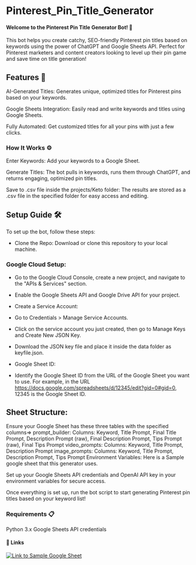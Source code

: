 
# Pinterest_Pin_Title_Generator

#### Welcome to the Pinterest Pin Title Generator Bot! 🎉

This bot helps you create catchy, SEO-friendly Pinterest pin titles based on keywords using the power of ChatGPT and Google Sheets API. Perfect for Pinterest marketers and content creators looking to level up their pin game and save time on title generation!

## Features 🌟

AI-Generated Titles: Generates unique, optimized titles for Pinterest pins based on your keywords.

Google Sheets Integration: Easily read and write keywords and titles using Google Sheets.

Fully Automated: Get customized titles for all your pins with just a few clicks.

### How It Works ⚙️

Enter Keywords: Add your keywords to a Google Sheet.

Generate Titles: The bot pulls in keywords, runs them through ChatGPT, and returns engaging, optimized pin titles.

Save to .csv file inside the projects/Keto folder: The results are stored as a .csv file in the specified folder for easy access and editing.

## Setup Guide 🛠️

To set up the bot, follow these steps:

* Clone the Repo: Download or clone this repository to your local machine.

### Google Cloud Setup:

* Go to the Google Cloud Console, create a new project, and navigate to the "APIs & Services" section.

* Enable the Google Sheets API and Google Drive API for your project.

* Create a Service Account:

* Go to Credentials > Manage Service Accounts.

* Click on the service account you just created, then go to Manage Keys and Create New JSON Key.

* Download the JSON key file and place it inside the data folder as keyfile.json.

* Google Sheet ID:

* Identify the Google Sheet ID from the URL of the Google Sheet you want to use. For example, in the URL https://docs.google.com/spreadsheets/d/12345/edit?gid=0#gid=0, 12345 is the Google Sheet ID.

## Sheet Structure:

Ensure your Google Sheet has these three tables with the specified columns=> prompt_builder: Columns: Keyword, Title Prompt, Final Title Prompt, Description Prompt (raw), Final Description Prompt, Tips Prompt (raw), Final Tips Prompt video_prompts: Columns: Keyword, Title Prompt, Description Prompt image_prompts: Columns: Keyword, Title Prompt, Description Prompt, Tips Prompt Environment Variables:
Here is a Sample google sheet that this generator uses.

Set up your Google Sheets API credentials and OpenAI API key in your environment variables for secure access.

Once everything is set up, run the bot script to start generating Pinterest pin titles based on your keyword list!

### Requirements 📋

Python 3.x Google Sheets API credentials


#### 🔗 Links

[![Link to Sample Google Sheet](https://img.shields.io/badge/Link%20to%20Sample%20Google%20Sheet-34A853?style=for-the-badge&logo=google-sheets&logoColor=white)](https://docs.google.com/spreadsheets/d/1tDcDFL8HpBuVMvoDKpG-_YGx--WLhoukacQ8Cdtur5I/edit?usp=sharing)
